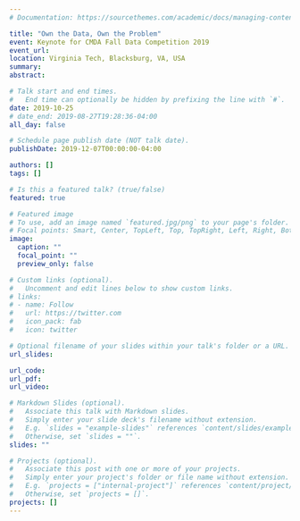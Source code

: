 ```yaml
---
# Documentation: https://sourcethemes.com/academic/docs/managing-content/

title: "Own the Data, Own the Problem"
event: Keynote for CMDA Fall Data Competition 2019
event_url:
location: Virginia Tech, Blacksburg, VA, USA
summary:
abstract:

# Talk start and end times.
#   End time can optionally be hidden by prefixing the line with `#`.
date: 2019-10-25
# date_end: 2019-08-27T19:28:36-04:00
all_day: false

# Schedule page publish date (NOT talk date).
publishDate: 2019-12-07T00:00:00-04:00

authors: []
tags: []

# Is this a featured talk? (true/false)
featured: true

# Featured image
# To use, add an image named `featured.jpg/png` to your page's folder.
# Focal points: Smart, Center, TopLeft, Top, TopRight, Left, Right, BottomLeft, Bottom, BottomRight.
image:
  caption: ""
  focal_point: ""
  preview_only: false

# Custom links (optional).
#   Uncomment and edit lines below to show custom links.
# links:
# - name: Follow
#   url: https://twitter.com
#   icon_pack: fab
#   icon: twitter

# Optional filename of your slides within your talk's folder or a URL.
url_slides:

url_code:
url_pdf:
url_video:

# Markdown Slides (optional).
#   Associate this talk with Markdown slides.
#   Simply enter your slide deck's filename without extension.
#   E.g. `slides = "example-slides"` references `content/slides/example-slides.md`.
#   Otherwise, set `slides = ""`.
slides: ""

# Projects (optional).
#   Associate this post with one or more of your projects.
#   Simply enter your project's folder or file name without extension.
#   E.g. `projects = ["internal-project"]` references `content/project/deep-learning/index.md`.
#   Otherwise, set `projects = []`.
projects: []
---
```

